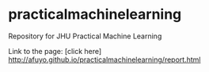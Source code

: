 # practicalmachinelearning
Repository for JHU Practical Machine Learning


Link to the page: [click here] http://afuyo.github.io/practicalmachinelearning/report.html
